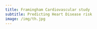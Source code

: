 ```yaml
---
title: Framingham Cardiovascular study
subtitle: Predicting Heart Disease risk
image: /img/th.jpg
---
```

